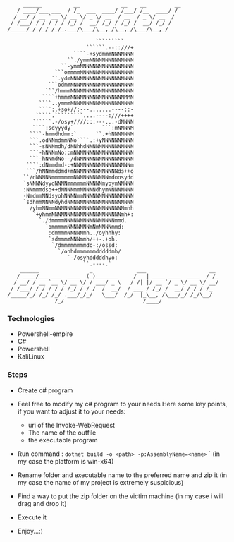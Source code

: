 ```
     ______          __             __    __         __
   / ____/___ ___  / /_  ___  ____/ /___/ /__  ____/ /
  / __/ / __ `__ \/ __ \/ _ \/ __  / __  / _ \/ __  / 
 / /___/ / / / / / /_/ /  __/ /_/ / /_/ /  __/ /_/ /  
/_____/_/ /_/ /_/_.___/\___/\__,_/\__,_/\___/\__,_/   

                            `````````
                         ``````.--::///+
                     ````-+sydmmmNNNNNNN
                   ``./ymmNNNNNNNNNNNNNN
                 ``-ymmNNNNNNNNNNNNNNNNN
               ```ommmmNNNNNNNNNNNNNNNNN
              ``.ydmNNNNNNNNNNNNNNNNNNNN
             ```odmmNNNNNNNNNNNNNNNNNNNN
            ```/hmmmNNNNNNNNNNNNNNNNMNNN
           ````+hmmmNNNNNNNNNNNNNNNNNMMN
          ````..ymmmNNNNNNNNNNNNNNNNNNNN
          ````:.+so+//:---.......----::-
         `````.`````````....----:///++++
        ``````.-/osy+////:::---...-dNNNN
        ````:sdyyydy`         ```:mNNNNM
       ````-hmmdhdmm:`      ``.+hNNNNNNM
       ```.odNNmdmmNNo````.:+yNNNNNNNNNN
       ```-sNNNmdh/dNNhhdNNNNNNNNNNNNNNN
       ```-hNNNmNo::mNNNNNNNNNNNNNNNNNNN
       ```-hNNmdNo--/dNNNNNNNNNNNNNNNNNN
      ````:dNmmdmd-:+NNNNNNNNNNNNNNNNNNm
      ```/hNNmmddmd+mNNNNNNNNNNNNNNds++o
     ``/dNNNNNmmmmmmmNNNNNNNNNNNmdoosydd
     `sNNNNdyydNNNNmmmmmmNNNNNmyoymNNNNN
     :NNmmmdso++dNNNNmmNNNNNdhymNNNNNNNN
     -NmdmmNNdsyohNNNNmmNNNNNNNNNNNNNNNN
     `sdhmmNNNNdyhdNNNNNNNNNNNNNNNNNNNNN
       /yhmNNmmNNNNNNNNNNNNNNNNNNNNNNmhh
        `+yhmmNNNNNNNNNNNNNNNNNNNNNNmh+:
          `./dmmmmNNNNNNNNNNNNNNNNmmd.
            `ommmmmNNNNNNNmNmNNNNmmd:
             :dmmmmNNNNNmh../oyhhhy:
             `sdmmmmNNNmmh/++-.+oh.
              `/dmmmmmmmmdo-:/ossd:
                `/ohhdmmmmmmdddddmh/
                   `-/osyhdddddhyo:
                        ``.----.`
    ______                _              ___                    __ 
   / ____/___ ___  ____  (_)_______     /   | ____ ____  ____  / /_
  / __/ / __ `__ \/ __ \/ / ___/ _ \   / /| |/ __ `/ _ \/ __ \/ __/
 / /___/ / / / / / /_/ / / /  /  __/  / ___ / /_/ /  __/ / / / /_  
/_____/_/ /_/ /_/ .___/_/_/   \___/  /_/  |_\__, /\___/_/ /_/\__/  
               /_/                         /____/                  
```

### Technologies

- Powershell-empire
- C#
- Powershell
- KaliLinux

### Steps

- Create c# program
- Feel free to modify my c# program to your needs
    Here some key points, if you want to adjust it to your needs:
    - uri of the Invoke-WebRequest
    - The name of the outfile
    - the executable program
- Run command : `dotnet build -o <path> -p:AssemblyName=<name>`
` (in my case the platform is win-x64)
- Rename folder and executable name to the preferred name and zip it (in my case the name of my project is extremely suspicious)
- Find a way to put the zip folder on the victim machine (in my case i will drag and drop it)
- Execute it

- Enjoy...:)